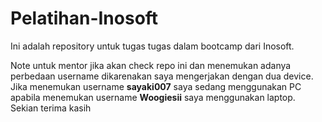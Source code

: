 # Pelatihan-Inosoft

Ini adalah repository untuk tugas tugas dalam bootcamp dari Inosoft.

Note untuk mentor jika akan check repo ini dan menemukan adanya perbedaan username dikarenakan saya mengerjakan dengan dua device. Jika menemukan username **sayaki007** saya sedang menggunakan PC apabila menemukan username **Woogiesii** saya menggunakan laptop. Sekian terima kasih